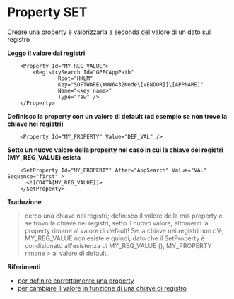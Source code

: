 

# Property SET

Creare una property e valorizzarla a seconda del valore di un dato sul registro

**Leggo il valore dai registri**
    

        <Property Id="MY_REG_VALUE">
            <RegistrySearch Id="GPECAppPath"
                    Root="HKLM"
                    Key="SOFTWARE\WOW6432Node\[VENDOR]]\[APPNAME]"
                    Name="<key name>"
                    Type="raw" />
        </Property>


**Definisco la property con un valore di default (ad esempio se non trovo la chiave nei registri)**
    


        <Property Id="MY_PROPERTY" Value="DEF_VAL" />


**Setto un nuovo valore della property nel caso in cui la chiave dei registri (MY_REG_VALUE) esista**
    


        <SetProperty Id="MY_PROPERTY" After="AppSearch" Value="VAL" Sequence="first" >
          <![CDATA[MY_REG_VALUE]]>
        </SetProperty>


**Traduzione**

> cerco una chiave nei registri; definisco il valore della mia property e se trovo la chiave nei registri, setto il nuovo 
> valore, altrimenti la property rimane al valore di default! Se la chiave nei registri non c'è, MY_REG_VALUE non esiste e 
> quindi, dato che il SetProperty è condizionato all'esistenza di MY_REG_VALUE (<![CDATA[MY_REG_VALUE]]>), MY_PROPERTY rimane > al valore di default.

**Riferimenti**

- [per definire correttamente una property](http://codebuckets.com/2016/07/23/conditional-deployment-with-wix/)
- [per cambiare il valore in funzione di una chiave di registro](https://stackoverflow.com/questions/26753632/wix-how-do-i-set-property-conditionally)    






